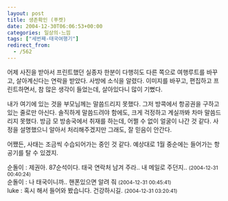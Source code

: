 ```yaml
---
layout: post
title: 생존확인 (푸켓)
date: 2004-12-30T06:06:53+00:00
categories: 일상의-느낌
tags: ["세번째-태국여행기"]
redirect_from:
  - /562
---
```


어제 사진을 받아서 프린트했던 실종자 한분이 다행히도 다른 쪽으로 여행루트를 바꾸고, 살아계신다는 연락을 받았다. 사방에 소식을 알렸다. 이미지를 바꾸고, 편집하고 프린트하면서, 참 많은 생각이 들었는데, 살아있다니 많이 기뻤다.

내가 여기에 있는 것을 부모님께는 말씀드리지 못했다. 그저 방콕에서 항공권을 구하고 있는 줄로만 아신다. 솔직하게 말씀드려야 함에도, 크게 걱정하고 계실까봐 차마 말씀드리지 못했다. 방금 모 방송국에서 취재를 하는데, 어쩔 수 없이 얼굴이 나간 것 같다. 사정을 설명했으니 알아서 처리해주겠지만 그래도, 잘 믿음이 안간다.

어쨌든, 사태는 조금씩 수습되어가는 중인 것 같다. 예상대로 1월 중순에는 들어가는 항공기를 탈 수 있겠지.
<div id=comments>
<div class=comment>
<!--- cmt:961 --->
<!--- mail: --->
<!--- parent:0 --->
순돌이 : 
제권아. 87순석이다.
태국 연락처 남겨 주라.. 내 메일로 주던지..
 <small>(2004-12-31 00:40:24)</small>
</div>
<div class=comment>
<!--- cmt:962 --->
<!--- mail: --->
<!--- parent:0 --->
순돌이 : 
나 태국이니까.. 핸폰있으면 알려 줘
 <small>(2004-12-31 00:45:41)</small>
</div>
<div class=comment>
<!--- cmt:963 --->
<!--- mail: --->
<!--- parent:0 --->
luke : 
혹시 해서 들어와 봤습니다. 건강하시길.
 <small>(2004-12-31 03:20:41)</small>
</div>
</div>
